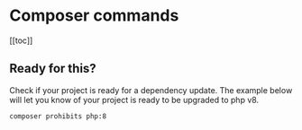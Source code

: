 # Composer commands

[[toc]]

## Ready for this?

Check if your project is ready for a dependency update. The example below will let you know of your project is ready to be upgraded to php v8.

```bash
composer prohibits php:8
```

<EditOnGithub repo_name="ecommerce" edit_url="git/submodules.md"/>
